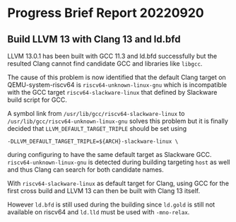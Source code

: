 # Progress Brief Report 20220920

## Build LLVM 13 with Clang 13 and ld.bfd

LLVM 13.0.1 has been built with GCC 11.3 and ld.bfd
successfully but the resulted Clang cannot find
candidate GCC and libraries like `libgcc`.

The cause of this problem is now identified that
the default Clang target on QEMU-system-riscv64 is
`riscv64-unknown-linux-gnu` which is incompatible with
the GCC target `riscv64-slackware-linux` that defined
by Slackware build script for GCC.

A symbol link from `/usr/lib/gcc/riscv64-slackware-linux`
to `/usr/lib/gcc/riscv64-unknown-linux-gnu` solves this
problem but it is finally decided that 
`LLVM_DEFAULT_TARGET_TRIPLE` should be set using
```
-DLLVM_DEFAULT_TARGET_TRIPLE=${ARCH}-slackware-linux \
```
during configuring to have the same default target as
Slackware GCC. `riscv64-unknown-linux-gnu` is detected
during building targeting `host` as well and thus Clang 
can search for both candidate names.

With `riscv64-slackware-linux` as default target for Clang,
using GCC for the first cross build and
LLVM 13 can then be built with Clang 13 itself.

However `ld.bfd` is still used during the building
since `ld.gold` is still not available on riscv64 
and `ld.lld` must be used with `-mno-relax`.